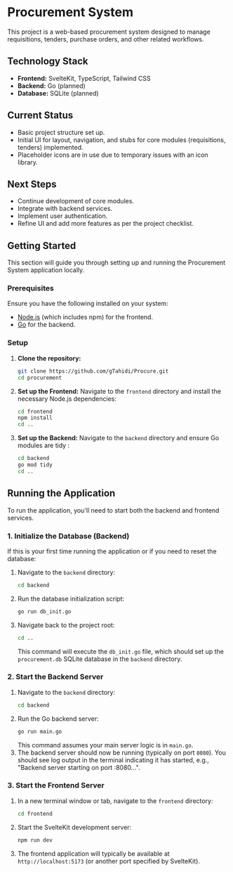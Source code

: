 # Procurement System

This project is a web-based procurement system designed to manage requisitions, tenders, purchase orders, and other related workflows.

## Technology Stack

- **Frontend:** SvelteKit, TypeScript, Tailwind CSS
- **Backend:** Go (planned)
- **Database:** SQLite (planned)

## Current Status

- Basic project structure set up.
- Initial UI for layout, navigation, and stubs for core modules (requisitions, tenders) implemented.
- Placeholder icons are in use due to temporary issues with an icon library.

## Next Steps

- Continue development of core modules.
- Integrate with backend services.
- Implement user authentication.
- Refine UI and add more features as per the project checklist.

## Getting Started

This section will guide you through setting up and running the Procurement System application locally.

### Prerequisites

Ensure you have the following installed on your system:

- [Node.js](https://nodejs.org/) (which includes npm) for the frontend.
- [Go](https://golang.org/doc/install) for the backend.

### Setup

1.  **Clone the repository:**
    ```bash
    git clone https://github.com/gTahidi/Procure.git
    cd procurement
    ```

2.  **Set up the Frontend:**
    Navigate to the `frontend` directory and install the necessary Node.js dependencies:
    ```bash
    cd frontend
    npm install
    cd ..
    ```

3.  **Set up the Backend:**
    Navigate to the `backend` directory and ensure Go modules are tidy :
    ```bash
    cd backend
    go mod tidy
    cd ..
    ```

## Running the Application

To run the application, you'll need to start both the backend and frontend services.

### 1. Initialize the Database (Backend)

If this is your first time running the application or if you need to reset the database:

1.  Navigate to the `backend` directory:
    ```bash
    cd backend
    ```
2.  Run the database initialization script:
    ```bash
    go run db_init.go
    ```
3.  Navigate back to the project root:
    ```bash
    cd ..
    ```
    This command will execute the `db_init.go` file, which should set up the `procurement.db` SQLite database in the `backend` directory.

### 2. Start the Backend Server

1.  Navigate to the `backend` directory:
    ```bash
    cd backend
    ```
2.  Run the Go backend server:
    ```bash
    go run main.go
    ```
    This command assumes your main server logic is in `main.go`.
3.  The backend server should now be running (typically on port `8080`). You should see log output in the terminal indicating it has started, e.g., "Backend server starting on port :8080...".

### 3. Start the Frontend Server

1.  In a new terminal window or tab, navigate to the `frontend` directory:
    ```bash
    cd frontend
    ```
2.  Start the SvelteKit development server:
    ```bash
    npm run dev
    ```
3.  The frontend application will typically be available at `http://localhost:5173` (or another port specified by SvelteKit).
